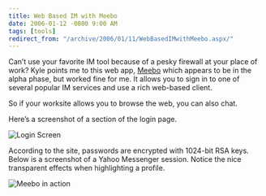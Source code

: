 ```yaml
---
title: Web Based IM with Meebo
date: 2006-01-12 -0800 9:00 AM
tags: [tools]
redirect_from: "/archive/2006/01/11/WebBasedIMwithMeebo.aspx/"
---
```


Can’t use your favorite IM tool because of a pesky firewall at your
place of work? Kyle points me to this web app,
[Meebo](http://meebo.com/) which appears to be in the alpha phase, but
worked fine for me. It allows you to sign in to one of several popular
IM services and use a rich web-based client.

So if your worksite allows you to browse the web, you can also chat.

Here’s a screenshot of a section of the login page.

![Login Screen](https://haacked.com/images/meeboHome.gif)

According to the site, passwords are encrypted with 1024-bit RSA keys.
Below is a screenshot of a Yahoo Messenger session. Notice the nice
transparent effects when highlighting a profile.

![Meebo in action](https://haacked.com/images/Meebo.gif)

